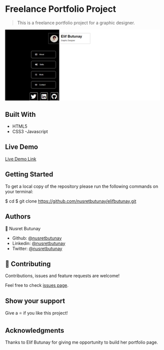 # Freelance Portfolio Project

> This is a freelance portfolio project for a graphic designer.

![](img/elif.PNG)

## Built With

- HTML5
- CSS3
-Javascript

## Live Demo

[Live Demo Link](https://rawcdn.githack.com/nusretbutunay/elifbutunay/e7b8f625686ae9629f14f77866b7a7c6c379308e/index.html)

## Getting Started

To get a local copy of the repository please run the following commands on your terminal:

$ cd <folder>
$ git clone https://github.com/nusretbutunay/elifbutunay.git

## Authors

👤 Nusret Butunay

- Github: [@nusretbutunay](https://github.com/nusretbutunay)
- Linkedin: [@nusretbutunay](https://www.linkedin.com/in/nusretbutunay)
- Twitter: [@nusretbutunay](https://twitter.com/nusretbutunay)

## 🤝 Contributing

Contributions, issues and feature requests are welcome!

Feel free to check [issues page](issues/).

## Show your support

Give a ⭐️ if you like this project!

## Acknowledgments

Thanks to Elif Butunay for giving me opportunity to build her portfolio page.

